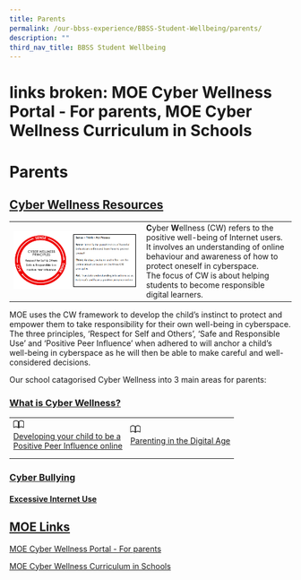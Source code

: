 ```yaml
---
title: Parents
permalink: /our-bbss-experience/BBSS-Student-Wellbeing/parents/
description: ""
third_nav_title: BBSS Student Wellbeing
---
```

# links broken: MOE Cyber Wellness Portal - For parents, MOE Cyber Wellness Curriculum in Schools
# Parents

## <u>Cyber Wellness Resources</u>

|   |   |
|---|---|
|![](/images/Our%20BBSS%20Experience/BBSS%20Student%20Wellbeing/Parents/Principle.png)   | **C**yber **W**ellness (CW) refers to the positive well-being of Internet users. <br>It involves an understanding of online behaviour and awareness of how to protect oneself in cyberspace.<br>The focus of CW is about helping students to become responsible digital learners.  |


MOE uses the CW framework to develop the child’s instinct to protect and empower them to take responsibility for their own well-being in cyberspace. The three principles, ‘Respect for Self and Others’, ‘Safe and Responsible Use’ and ‘Positive Peer Influence’ when adhered to will anchor a child’s well-being in cyberspace as he will then be able to make careful and well-considered decisions.  
  
Our school catagorised Cyber Wellness into 3 main areas for parents:

### <u>What is Cyber Wellness?</u>

|   |   |
|---|---|
| <img src="/images/Our%20BBSS%20Experience/BBSS%20Student%20Wellbeing/Parents/book.png" style="width:10%"> <br><a href="/files/Our%20bbss%20experience/Parents/Positive%20Peer%20Influence.pdf" target="_blank">Developing your child to be a <br>Positive Peer Influence online</a> | <img src="/images/Our%20BBSS%20Experience/BBSS%20Student%20Wellbeing/Parents/book.png" style="width:10%"> <br><a href="/files/Our%20bbss%20experience/Parents/Parenting%20in%20the%20Digital%20Age.pdf" target="_blank">Parenting in the Digital Age
</a>  |
|   |   |


### <u>Cyber Bullying</u>

#### **<u>Excessive Internet Use</u>**


## <u>MOE Links</u>

<a href="https://ictconnection.moe.edu.sg/cyber-wellness/for-parents" target="_blank">MOE Cyber Wellness Portal - For parents</a>


<a href="https://www.moe.gov.sg/education/programmes/social-and-emotional-learning/cyber-wellness" target="_blank">MOE Cyber Wellness Curriculum in Schools</a>